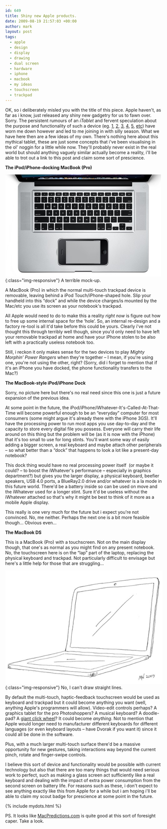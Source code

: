 ```yaml
---
id: 649
title: Shiny new Apple products.
date: 2009-08-19 21:57:03 +00:00
author: mark
layout: post
tags:
  - apple
  - design
  - display
  - drawing
  - dual screen
  - hardware
  - iphone
  - macbook
  - my ideas
  - touchscreen
  - trackpad
---
```

OK, so i deliberately misled you with the title of this piece. Apple haven't, as far as i know, just released any shiny new gadgetry for us to fawn over. Sorry. The persistent rumours of an _iTablet_ and fervent speculation about the purpose and functionality of such a device (eg. [1](http://www.macrumors.com/2009/08/04/apple-investigating-a-range-of-tablet-screens-from-4-to-12-inches/), [2](http://www.macrumors.com/2009/08/07/new-analyst-mockup-and-sales-estimates-for-apples-tablet/), [3](http://www.macrumors.com/2009/08/13/apple-tablet-to-offer-webcam-option-serve-as-touchscreen-input-device-for-macs/), [4](http://www.macrumors.com/2009/08/15/questionable-tablet-images-from-unreliable-source/), [5](http://www.macrumors.com/2009/08/18/analyst-claims-two-apple-tablets-coming-one-with-6-inch-screen/), [etc](http://www.macrumors.com/site.php?mode=search&term=tablet&submit=Search+Site)) have worn me down however and led to me joining in with silly season. What we have here then are a few ideas of my own. There's nothing here about this mythical tablet, these are just some concepts that i've been visualising in the ol' noggin for a little while now. They'll probably never exist in the real world but should anything vaguely similar actually become a reality, i'll be able to trot out a link to this post and claim some sort of prescience.

**The iPod/iPhone-docking MacBook (Pro)**

![A terrible mock-up. Obviously the real thing would rock.](/images/fromwp/2009/08/macbookpoddock.jpg){:class="img-responsive"}
A terrible mock-up.

A MacBook (Pro) in which the normal multi-touch trackpad device is removable, leaving behind a iPod Touch/iPhone-shaped hole. Slip your handheld into this &#8220;dock&#8221; and while the device charges/is mounted by the Mac/etc you use its screen as your notebook's trackpad.

All Apple would need to do to make this a reality _right now_ is figure out how to free up some internal space for the &#8216;hole&#8217;. So, an internal re-design and a factory re-tool is all it'd take before this could be yours. Clearly i've not thought this through terribly well though, since you'd only need to have left your removable trackpad at home and have your iPhone stolen to be also left with a practically useless notebook too.

Still, i reckon it only makes sense for the two devices to play _Mighty Morphin&#8217; Power Rangers_ when they're together &#8211; I mean, if you're using one, you're not using the other, right? (Sorry, did i forget to mention that if it's an iPhone you have docked, the phone functionality transfers to the Mac?)

**The MacBook-style iPod/iPhone Dock**

Sorry, no picture here but there's no real need since this one is just a future expansion of the previous idea.

At some point in the future, the iPod/iPhone/iWhatever-It's-Called-At-That-Time will become powerful enough to be an &#8220;everyday&#8221; computer for most consumers (some might argue it's already there with the iPhone 3GS). It'll have the processing power to run most apps you use day-to-day and the capacity to store every digital file you possess. Everyone will carry their life around on this thing but the problem will be (as it is now with the iPhone) that it's too small to use for long stints. You'll want some way of easily adding a bigger screen, a real keyboard and maybe attach other peripherals &#8211; so what better than a &#8220;dock&#8221; that happens to look a lot like a present-day notebook?

This dock thing would have no real processing power itself  (or maybe it could? &#8211; to boost the iWhatever's performance &#8211; especially in graphics department?) but gives you the larger display, a physical keyboard, beefier speakers, USB 4.0 ports, a BlueRay2.0 drive and/or whatever is a la mode in this future world. There'd be a battery inside so can be used on move and the iWhatever used for a longer stint. Sure it'd be useless without the iWhatever attached so that's why it might be best to think of it more as a mobile Apple display.

This really is one very much for the future but i expect you're not convinced. No, me neither. Perhaps the next one is a bit more feasible though&#8230; Obvious even&#8230;

**The MacBook DS**

This is a MacBook (Pro) with a touchscreen. Not on the main display though, that one's as normal as you might find on any present notebook. No, the touchscreen here is on the &#8220;lap&#8221; part of the laptop, replacing the physical keyboard and trackpad. Not particularly difficult to envisage but here's a little help for those that are struggling&#8230;

![My MacBook Touch. No, I can't draw straight lines.](/images/fromwp/2009/08/2touch.jpg){:class="img-responsive"}
No, I can't draw straight lines.

By default the multi-touch, haptic-feedback touchscreen would be used as keyboard and trackpad but it could become anything you want (well, anything Apple's programmers will allow). Video-edit controls perhaps? A graphics tablet for the pro Photoshoppers? A musical keyboard? A doodle-pad? A [giant click wheel](http://www.theonion.com/content/video/apple_introduces_revolutionary)? It could become _anything_. Not to mention that Apple would longer need to manufacturer different keyboards for different languages (or even keyboard layouts &#8211; have Dvorak if you want it) since it could all be done in the software.

Plus, with a much larger multi-touch surface there'd be a massive opportunity for new gestures, taking interactions way beyond the current pinch, rotate and finger-swipe controls.

I believe this sort of device and functionality would be possible with current technology but also that there are too many things that would need serious work to perfect, such as making a glass screen act sufficiently like a real keyboard and dealing with the impact of extra power consumption from the second screen on battery life. For reasons such as these, i don't expect to see anything exactly like this from Apple for a while but i am hoping i'll be able to claim my scout badge for prescience at some point in the future.

{% include mydots.html %}

PS. It looks like [MacPredictions.com](http://www.macpredictions.com/) is quite good at this sort of foresight caper. Take a look.

